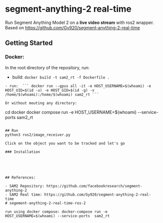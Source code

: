 


# segment-anything-2 real-time
Run Segment Anything Model 2 on a **live video stream** with ros2 wrapper. Based on https://github.com/Gy920/segment-anything-2-real-time


## Getting Started


### Docker:
In the root directory of the repository, run:
- build: ``` docker build -t sam2_rt -f Dockerfile . ```
```
- run:  ``` docker run --gpus all -it -e HOST_USERNAME=$(whoami) -e HOST_UID=$(id -u) -e HOST_GID=$(id -g) -v /home/$(whoami):/home/$(whoami) sam2_rt ```

Or without mouting any directory:
```
cd docker
docker compose run -e HOST_USERNAME=$(whoami) --service-ports sam2_rt
```

## Run
python3 ros2/image_receiver.py

Click on the object you want to be tracked and let's go

### Installation





## References:

- SAM2 Repository: https://github.com/facebookresearch/segment-anything-2
- SAM2 Real time: https://github.com/Gy920/segment-anything-2-real-time
# segement-anything-2-real-time-ros-2

run using docker compose: docker-compose run -e HOST_USERNAME=$(whoami) --service-ports  sam2_rt